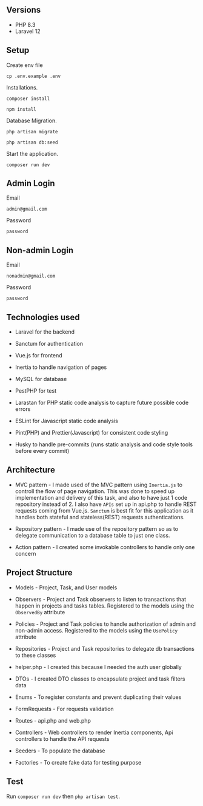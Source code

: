 ## Versions

- PHP 8.3
- Laravel 12

## Setup

Create env file

    cp .env.example .env

Installations.

    composer install

    npm install

Database Migration.

    php artisan migrate

    php artisan db:seed

Start the application.

    composer run dev

## Admin Login

Email

    admin@gmail.com

Password

    password

## Non-admin Login

Email

    nonadmin@gmail.com

Password

    password

## Technologies used

- Laravel for the backend

- Sanctum for authentication

- Vue.js for frontend

- Inertia to handle navigation of pages

- MySQL for database

- PestPHP for test

- Larastan for PHP static code analysis to capture future possible code errors

- ESLint for Javascript static code analysis

- Pint(PHP) and Prettier(Javascript) for consistent code styling

- Husky to handle pre-commits (runs static analysis and code style tools before every commit)


## Architecture

- MVC pattern - I made used of the MVC pattern using `Inertia.js` to controll the flow of page navigation. This was done to speed up implementation and delivery of this task, and also to have just 1 code repository instead of 2. I also have `APIs` set up in api.php to handle REST requests coming from Vue.js. `Sanctum` is best fit for this application as it handles both stateful and stateless(REST) requests authentications.

- Repository pattern - I made use of the repository pattern so as to delegate communication to a database table to just one class.

- Action pattern - I created some invokable controllers to handle only one concern


## Project Structure

- Models - Project, Task, and User models 

- Observers - Project and Task observers to listen to transactions that happen in projects and tasks tables. Registered to the models using the `ObservedBy` attribute

- Policies - Project and Task policies to handle authorization of admin and non-admin access. Registered to the models using the `UsePolicy` attribute

- Repositories - Project and Task repositories to delegate db transactions to these classes

- helper.php - I created this because I needed the auth user globally

- DTOs - I created DTO classes to encapsulate project and task filters data

- Enums - To register constants and prevent duplicating their values

- FormRequests - For requests validation

- Routes -  api.php and web.php

- Controllers - Web controllers to render Inertia components, Api controllers to handle the API requests

- Seeders - To populate the database

- Factories - To create fake data for testing purpose


## Test

Run `composer run dev` then `php artisan test`.